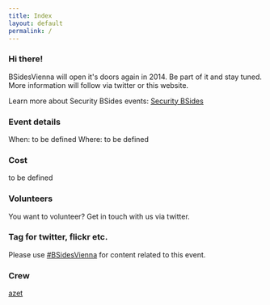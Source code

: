 ```yaml
---
title: Index
layout: default
permalink: /
---
```

### Hi there!
BSidesVienna will open it's doors again in 2014. Be part of it and stay tuned.
More information will follow via twitter or this website.

Learn more about Security BSides events: [Security BSides](http://www.securitybsides.com/)

### Event details
When: to be defined
Where: to be defined

### Cost
to be defined

### Volunteers
You want to volunteer? Get in touch with us via twitter.

### Tag for twitter, flickr etc.
Please use [#BSidesVienna](https://twitter.com/search?q=bsidesvienna) for content related to this event.

### Crew
[azet](https://twitter.com/a_z_e_t)